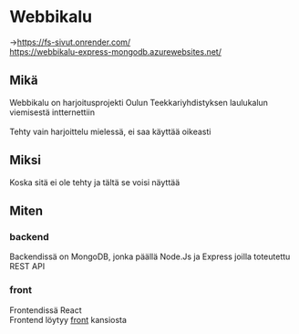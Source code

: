 # Webbikalu
->https://fs-sivut.onrender.com/</br>
https://webbikalu-express-mongodb.azurewebsites.net/

## Mikä
Webbikalu on harjoitusprojekti Oulun Teekkariyhdistyksen laulukalun viemisestä intternettiin<br/>
<br/>
Tehty vain harjoittelu mielessä, ei saa käyttää oikeasti

## Miksi
Koska sitä ei ole tehty ja tältä se voisi näyttää

## Miten
### backend
Backendissä on MongoDB, jonka päällä Node.Js ja Express joilla toteutettu REST API

### front
Frontendissä React<br/>
Frontend löytyy [front](/front/) kansiosta
